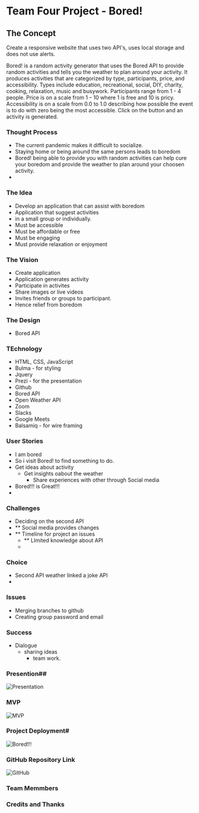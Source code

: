 # Team Four Project - Bored!

## The Concept
Create a responsive website that uses two API's, uses local storage and does not use alerts.

Bored! is a random activity generator that uses the Bored API to provide random activities and tells you the weather to plan around your activity. It produces activities that are categorized by type, participants, price, and accessibility. Types include education, recreational, social, DIY, charity, cooking, relaxation, music and busywork. Participants range from 1 - 4 people. Price is on a scale from 1 – 10 where 1 is free and 10 is pricy. Accessibility is on a scale from 0.0 to 1.0 describing how possible the event is to do with zero being the most accessible. Click on the button and an activity is generated.


### Thought Process
- The current pandemic makes it difficult to socialize.
- Staying home or being around the same persons leads to boredom
- Bored! being able to provide you with random activities can help cure your boredom and provide the weather to plan around your choosen activity.
- 
### The Idea
- Develop an application that can assist with boredom
- Application that suggest activities
- in a small group or individually.
- Must be accessible
- Must be affordable or free
- Must be engaging 
- Must provide relaxation or enjoyment

### The Vision
- Create application
- Application generates activity
- Participate in activites
- Share images or live videos  
- Invites friends or groups to participant.
- Hence relief from boredom

### The Design
- Bored API

### TEchnology
- HTML, CSS, JavaScript
- Bulma - for styling
- Jquery
- Prezi - for the presentation
- Github 
- Bored API 
- Open Weather API
- Zoom 
- Slacks
- Google Meets
- Balsamiq - for wire framing 

### User Stories
- I am bored 
- So i visit Bored! to find something to do.
- Get ideas about activity
    - Get insights oabout the weather
      - Share experiences with other through Social media
- Bored!!! is Great!!!
- 
### Challenges
- Deciding on the second API
- ** Social media provides changes 
- ** Timeline for project an issues 
  - ** LImited knowledge about API
  - 
### Choice
- Second API weather linked a joke API 
- 
### Issues
- Merging branches to github
- Creating group password and email

### Success
- Dialogue
   - sharing ideas 
     -  team work.

### Presention##
![Presentation](./)

### MVP
![MVP](https://team4project1.github.io/Bored/)

### Project Deployment#
![Bored!!!](https://team4project1.github.io/Bored/)

### GitHub Repository Link ##
![GitHub](https://github.com/Team4project1/Bored)

### Team Memmbers ###

### Credits and Thanks ##

